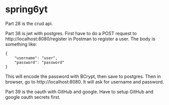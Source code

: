 # spring6yt
Part 28 is the crud api.

Part 38 is jwt with postgres.
First have to do a POST request to http://localhost:8080/register in Postman to register a user. The body is something like:
```
{
    "username": "user",
    "password": "password"
}
```
This will encode the password with BCrypt, then save to postgres.
Then in browser, go to http://localhost:8080. It will ask for username and password. 

Part 39 is the oauth with GitHub and google.
Have to setup GitHub and google oauth secrets first.